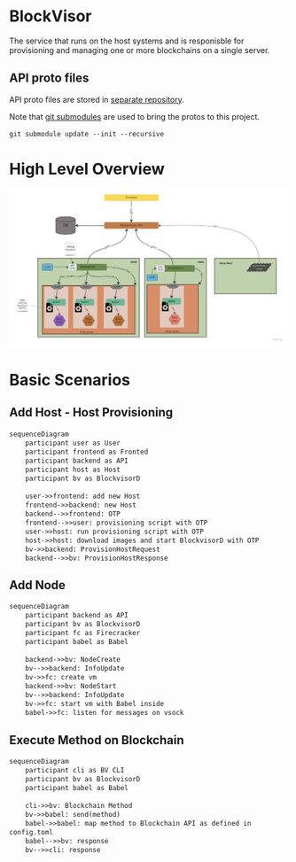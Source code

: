 # BlockVisor

The service that runs on the host systems and is responisble for provisioning and managing one or more blockchains on a single server.

## API proto files

API proto files are stored in [separate repository](https://github.com/blockjoy/api-proto).

Note that [git submodules](https://github.blog/2016-02-01-working-with-submodules/) are used to bring the protos to this project.

```
git submodule update --init --recursive
```

# High Level Overview

![](overview.jpg)

# Basic Scenarios
## Add Host - Host Provisioning

```mermaid
sequenceDiagram
    participant user as User
    participant frontend as Fronted
    participant backend as API
    participant host as Host
    participant bv as BlockvisorD
    
    user->>frontend: add new Host
    frontend->>backend: new Host
    backend-->>frontend: OTP
    frontend-->>user: provisioning script with OTP
    user->>host: run provisioning script with OTP
    host->>host: download images and start BlockvisorD with OTP
    bv->>backend: ProvisionHostRequest
    backend-->>bv: ProvisionHostResponse
```

## Add Node

```mermaid
sequenceDiagram
    participant backend as API
    participant bv as BlockvisorD
    participant fc as Firecracker
    participant babel as Babel
    
    backend->>bv: NodeCreate
    bv-->>backend: InfoUpdate
    bv->>fc: create vm
    backend->>bv: NodeStart
    bv-->>backend: InfoUpdate
    bv->>fc: start vm with Babel inside
    babel->>fc: listen for messages on vsock
```

## Execute Method on Blockchain

```mermaid
sequenceDiagram
    participant cli as BV CLI
    participant bv as BlockvisorD
    participant babel as Babel
    
    cli->>bv: Blockchain Method
    bv->>babel: send(method)
    babel->>babel: map method to Blockchain API as defined in config.toml
    babel-->>bv: response
    bv-->>cli: response
```